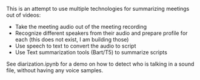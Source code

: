 This is an attempt to use multiple technologies for summarizing meetings out of videos:

- Take the meeting audio out of the meeting recording
- Recognize different speakers from their audio and prepare profile for each (this does not exist, I am building those)
- Use speech to text to convert the audio to script
- Use Text summarization tools (Bart/T5) to summarize scripts



See diarization.ipynb for a demo on how to detect who is talking in a sound file, without having any voice samples.
